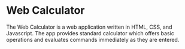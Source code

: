 # Web Calculator
The Web Calculator is a web application written in HTML, CSS, and Javascript. The app provides standard calculator which offers basic operations and evaluates commands immediately as they are entered.

